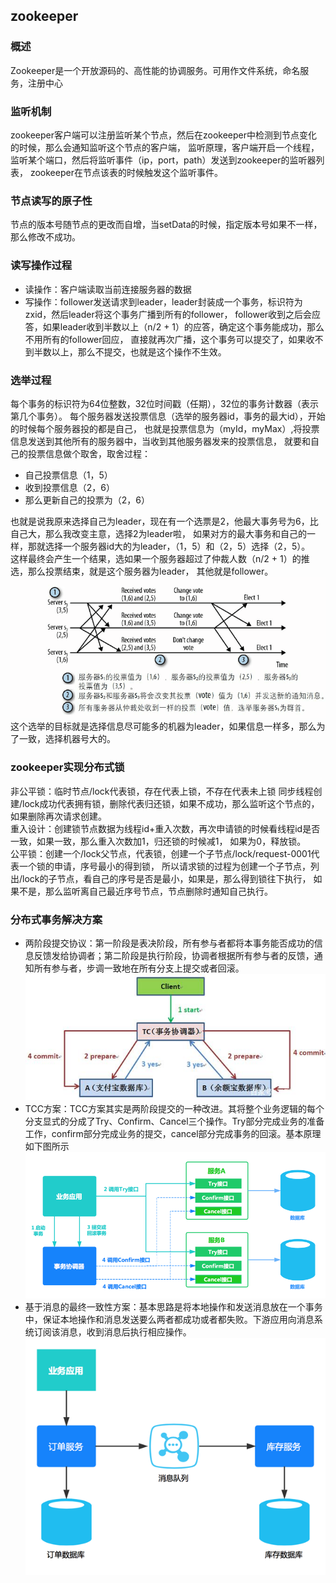 ## zookeeper
### 概述
Zookeeper是一个开放源码的、高性能的协调服务。可用作文件系统，命名服务，注册中心
### 监听机制
zookeeper客户端可以注册监听某个节点，然后在zookeeper中检测到节点变化的时候，那么会通知监听这个节点的客户端，
监听原理，客户端开启一个线程，监听某个端口，然后将监听事件（ip，port，path）发送到zookeeper的监听器列表，
zookeeper在节点该表的时候触发这个监听事件。
### 节点读写的原子性
节点的版本号随节点的更改而自增，当setData的时候，指定版本号如果不一样，那么修改不成功。
### 读写操作过程
* 读操作：客户端读取当前连接服务器的数据
* 写操作：follower发送请求到leader，leader封装成一个事务，标识符为zxid，然后leader将这个事务广播到所有的follower，
follower收到之后会应答，如果leader收到半数以上（n/2 + 1）的应答，确定这个事务能成功，那么不用所有的follower回应，
直接就再次广播，这个事务可以提交了，如果收不到半数以上，那么不提交，也就是这个操作不生效。
### 选举过程
每个事务的标识符为64位整数，32位时间戳（任期），32位的事务计数器（表示第几个事务）。
每个服务器发送投票信息（选举的服务器id，事务的最大id），开始的时候每个服务器投的都是自己，
也就是投票信息为（myId，myMax）,将投票信息发送到其他所有的服务器中，当收到其他服务器发来的投票信息，
就要和自己的投票信息做个取舍，取舍过程：
* 自己投票信息（1，5）
* 收到投票信息（2，6）
* 那么更新自己的投票为（2，6）

也就是说我原来选择自己为leader，现在有一个选票是2，他最大事务号为6，比自己大，那么我改变主意，选择2为leader啦，
如果对方的最大事务和自己的一样，那就选择一个服务器id大的为leader，（1，5）和（2，5）选择（2，5）。  
这样最终会产生一个结果，选如果一个服务器超过了仲裁人数（n/2 + 1）的推选，那么投票结束，就是这个服务器为leader，
其他就是follower。  
![选举过程](./imgs/1.png)
这个选举的目标就是选择信息尽可能多的机器为leader，如果信息一样多，那么为了一致，选择机器号大的。
### zookeeper实现分布式锁
非公平锁：临时节点/lock代表锁，存在代表上锁，不存在代表未上锁
同步线程创建/lock成功代表拥有锁，删除代表归还锁，如果不成功，那么监听这个节点的，如果删除再次请求创建。  
重入设计：创建锁节点数据为线程id+重入次数，再次申请锁的时候看线程id是否一致，如果一致，那么重入次数加1，归还锁的时候减1，
如果为0，释放锁。  
公平锁：创建一个/lock父节点，代表锁，创建一个子节点/lock/request-0001代表一个锁的申请，序号最小的得到锁，
所以请求锁的过程为创建一个子节点，列出/lock的子节点，看自己的序号是否是最小，如果是，那么得到锁往下执行，
如果不是，那么监听离自己最近序号节点，节点删除时通知自己执行。
### 分布式事务解决方案
* 两阶段提交协议：第一阶段是表决阶段，所有参与者都将本事务能否成功的信息反馈发给协调者；第二阶段是执行阶段，协调者根据所有参与者的反馈，通知所有参与者，步调一致地在所有分支上提交或者回滚。  
![两阶段提交协议](./imgs/2.jpg)  
* TCC方案：TCC方案其实是两阶段提交的一种改进。其将整个业务逻辑的每个分支显式的分成了Try、Confirm、Cancel三个操作。Try部分完成业务的准备工作，confirm部分完成业务的提交，cancel部分完成事务的回滚。基本原理如下图所示    
![TCC方案](./imgs/3.png)  
* 基于消息的最终一致性方案：基本思路是将本地操作和发送消息放在一个事务中，保证本地操作和消息发送要么两者都成功或者都失败。下游应用向消息系统订阅该消息，收到消息后执行相应操作。  
![基于消息的最终一致性方案](./imgs/4.png)   
